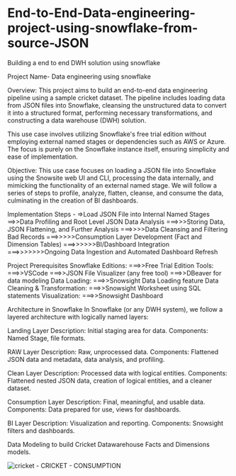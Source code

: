 # End-to-End-Data-engineering-project-using-snowflake-from-source-JSON
Building a end to end DWH solution using snowflake

Project Name- Data engineering using snowflake

Overview:
This project aims to build an end-to-end data engineering pipeline using a sample cricket dataset. The pipeline includes loading data from JSON files into Snowflake, cleansing the unstructured data to convert it into a structured format, performing necessary transformations, and constructing a data warehouse (DWH) solution.

This use case involves utilizing Snowflake's free trial edition without employing external named stages or dependencies such as AWS or Azure. The focus is purely on the Snowflake instance itself, ensuring simplicity and ease of implementation.

Objective: This use case focuses on loading a JSON file into Snowflake using the Snowsite web UI and CLI, processing the data internally, and mimicking the functionality of an external named stage. We will follow a series of steps to profile, analyze, flatten, cleanse, and consume the data, culminating in the creation of BI dashboards.


Implementation Steps -
=>Load JSON File into Internal Named Stages
==>>Data Profiling and Root Level JSON Data Analysis
===>>>Storing Data, JSON Flattening, and Further Analysis
===>>>>Data Cleansing and Filtering Bad Records
===>>>>>Consumption Layer Development (Fact and Dimension Tables)
===>>>>>>BI/Dashboard Integration
===>>>>>>>Ongoing Data Ingestion and Automated Dashboard Refresh


Project Prerequisites
Snowflake Editions:
===>>Free Trial Edition
Tools:
===>>VSCode
===>>JSON File Visualizer (any free tool)
===>>DBeaver for data modeling
Data Loading:
===>>Snowsight Data Loading feature
Data Cleaning & Transformation:
===>>Snowsight Worksheet using SQL statements
Visualization:
===>>Snowsight Dashboard

Architecture in Snowflake
In Snowflake (or any DWH system), we follow a layered architecture with logically named layers:

Landing Layer
Description: Initial staging area for data.
Components: Named Stage, file formats.

RAW Layer
Description: Raw, unprocessed data.
Components: Flattened JSON data and metadata, data analysis, and profiling.

Clean Layer
Description: Processed data with logical entities.
Components: Flattened nested JSON data, creation of logical entities, and a cleaner dataset.

Consumption Layer
Description: Final, meaningful, and usable data.
Components: Data prepared for use, views for dashboards.

BI Layer
Description: Visualization and reporting.
Components: Snowsight filters and dashboards.



Data Modeling to build Cricket Datawarehouse Facts and Dimensions models. 


![cricket - CRICKET - CONSUMPTION](https://github.com/user-attachments/assets/d9031d2e-0003-48c9-a955-28698f03865c)


